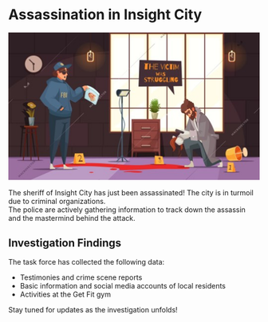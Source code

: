 # Assassination in Insight City  

![Insight City Crime](image.jpg)  

The sheriff of Insight City has just been assassinated! The city is in turmoil due to criminal organizations.  
The police are actively gathering information to track down the assassin and the mastermind behind the attack.  

## Investigation Findings  
The task force has collected the following data:  
- Testimonies and crime scene reports  
- Basic information and social media accounts of local residents  
- Activities at the Get Fit gym  

Stay tuned for updates as the investigation unfolds!
